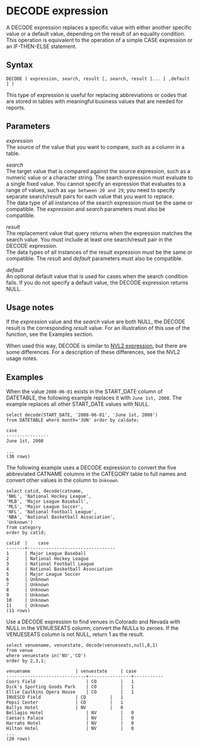 # DECODE expression<a name="r_DECODE_expression"></a>

A DECODE expression replaces a specific value with either another specific value or a default value, depending on the result of an equality condition\. This operation is equivalent to the operation of a simple CASE expression or an IF\-THEN\-ELSE statement\.

## Syntax<a name="r_DECODE_expression-synopsis"></a>

```
DECODE ( expression, search, result [, search, result ]... [ ,default ] )
```

This type of expression is useful for replacing abbreviations or codes that are stored in tables with meaningful business values that are needed for reports\.

## Parameters<a name="r_DECODE_expression-parameters"></a>

 *expression*   
The source of the value that you want to compare, such as a column in a table\.

 *search*   
The target value that is compared against the source expression, such as a numeric value or a character string\. The search expression must evaluate to a single fixed value\. You cannot specify an expression that evaluates to a range of values, such as `age between 20 and 29`; you need to specify separate search/result pairs for each value that you want to replace\.  
The data type of all instances of the search expression must be the same or compatible\. The *expression* and *search* parameters must also be compatible\.

 *result*   
The replacement value that query returns when the expression matches the search value\. You must include at least one search/result pair in the DECODE expression\.  
The data types of all instances of the result expression must be the same or compatible\. The *result* and *default* parameters must also be compatible\.

 *default*   
An optional default value that is used for cases when the search condition fails\. If you do not specify a default value, the DECODE expression returns NULL\.

## Usage notes<a name="decode-expression-usage-notes"></a>

If the *expression* value and the *search* value are both NULL, the DECODE result is the corresponding *result* value\. For an illustration of this use of the function, see the Examples section\.

When used this way, DECODE is similar to [NVL2 expression](r_NVL2.md), but there are some differences\. For a description of these differences, see the NVL2 usage notes\.

## Examples<a name="r_DECODE_expression-examples"></a>

When the value `2008-06-01` exists in the START\_DATE column of DATETABLE, the following example replaces it with `June 1st, 2008`\. The example replaces all other START\_DATE values with NULL\. 

```
select decode(START_DATE, '2008-06-01', 'June 1st, 2008')
from DATETABLE where month='JUN' order by caldate;

case
----------------
June 1st, 2008

...
(30 rows)
```

The following example uses a DECODE expression to convert the five abbreviated CATNAME columns in the CATEGORY table to full names and convert other values in the column to `Unknown`\. 

```
select catid, decode(catname,
'NHL', 'National Hockey League',
'MLB', 'Major League Baseball',
'MLS', 'Major League Soccer',
'NFL', 'National Football League',
'NBA', 'National Basketball Association',
'Unknown')
from category
order by catid;

catid  |	case
-------+---------------------------------
1      | Major League Baseball
2      | National Hockey League
3      | National Football League
4      | National Basketball Association
5      | Major League Soccer
6      | Unknown
7      | Unknown
8      | Unknown
9      | Unknown
10     | Unknown
11     | Unknown
(11 rows)
```

Use a DECODE expression to find venues in Colorado and Nevada with NULL in the VENUESEATS column; convert the NULLs to zeroes\. If the VENUESEATS column is not NULL, return 1 as the result\. 

```
select venuename, venuestate, decode(venueseats,null,0,1)
from venue
where venuestate in('NV','CO')
order by 2,3,1;

venuename	              | venuestate     | case
------------------------------+----------------+-----------
Coors Field                   |	CO	       |   1
Dick's Sporting Goods Park    |	CO	       |   1
Ellie Caulkins Opera House    |	CO	       |   1
INVESCO Field		      |	CO	       |   1
Pepsi Center		      |	CO	       |   1
Ballys Hotel		      |	NV	       |   0
Bellagio Hotel                |	NV	       |   0
Caesars Palace                |	NV	       |   0
Harrahs Hotel                 |	NV	       |   0
Hilton Hotel                  |	NV	       |   0
...						
(20 rows)
```
